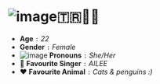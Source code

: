 # ![image](https://github.com/user-attachments/assets/2ed2613d-abe8-4473-8af6-266b5351e8c3)🇹🇷🏳️‍⚧️
- **Age** `:` *22*
- **Gender** `:` *Female*
- ![image](https://github.com/user-attachments/assets/36a008f1-465c-4d5b-ab3b-e5d2aa502fa9) **Pronouns** `:` *She/Her*
- 💖 **Favourite Singer** `:` *AILEE*
- ❤️ **Favourite Animal** `:` *Cats & penguins :)*
